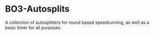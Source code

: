 # BO3-Autosplits
A collection of autosplitters for round based speedrunning, as well as a basic timer for all purposes
